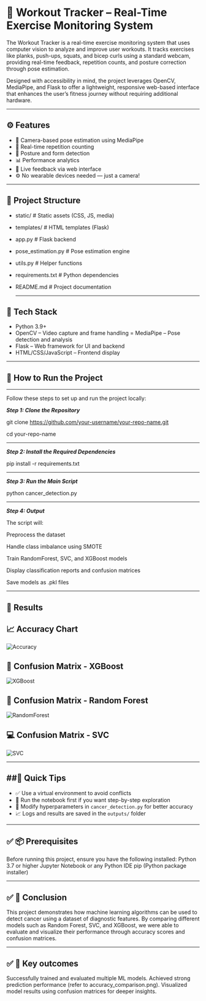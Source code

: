 # 💪 Workout Tracker – Real-Time Exercise Monitoring System

The Workout Tracker is a real-time exercise monitoring system that uses computer vision to analyze and improve user workouts. It tracks exercises like planks, push-ups, squats, and bicep curls using a standard webcam, providing real-time feedback, repetition counts, and posture correction through pose estimation.

Designed with accessibility in mind, the project leverages OpenCV, MediaPipe, and Flask to offer a lightweight, responsive web-based interface that enhances the user’s fitness journey without requiring additional hardware.

---

## ⚙️ Features

- 📸 Camera-based pose estimation using MediaPipe
- 🔁 Real-time repetition counting
- 🧍 Posture and form detection
- 📊 Performance analytics
- 💬 Live feedback via web interface
- ⚙️ No wearable devices needed — just a camera!

---

📁 Project Structure
-------------------
- static/                 # Static assets (CSS, JS, media)
- templates/              # HTML templates (Flask)
- app.py                  # Flask backend
- pose_estimation.py      # Pose estimation engine
- utils.py                # Helper functions
- requirements.txt        # Python dependencies
- README.md               # Project documentation

  ---


## 🧠 Tech Stack

- Python 3.9+
- OpenCV – Video capture and frame handling
= MediaPipe – Pose detection and analysis
- Flask – Web framework for UI and backend
- HTML/CSS/JavaScript – Frontend display
  
---

## 🚀 How to Run the Project

---

Follow these steps to set up and run the project locally:

***Step 1: Clone the Repository***

git clone https://github.com/your-username/your-repo-name.git

cd your-repo-name

---

***Step 2: Install the Required Dependencies***

pip install -r requirements.txt

---

***Step 3: Run the Main Script***

python cancer_detection.py

---

***Step 4: Output***

The script will:

Preprocess the dataset

Handle class imbalance using SMOTE

Train RandomForest, SVC, and XGBoost models

Display classification reports and confusion matrices

Save models as .pkl files

---

## 📌 Results

## 📈 Accuracy Chart
![Accuracy](images/accuracy_comparison.png)

## 🧪 Confusion Matrix - XGBoost
![XGBoost](images/confusion_matrix_xgboost.png)

## 🌲 Confusion Matrix - Random Forest
![RandomForest](images/confusion_matrix_randomforest.png)

## 💻 Confusion Matrix - SVC
![SVC](images/confusion_matrix_svc.png)

---

##🚀 Quick Tips
-------------
- ✅ Use a virtual environment to avoid conflicts
- 📌 Run the notebook first if you want step-by-step exploration
- 🧠 Modify hyperparameters in `cancer_detection.py` for better accuracy
- 📈 Logs and results are saved in the `outputs/` folder

---

## ✅ 📦 Prerequisites

Before running this project, ensure you have the following installed:
Python 3.7 or higher
Jupyter Notebook or any Python IDE
pip (Python package installer)

---

## ✅ 📌 Conclusion

This project demonstrates how machine learning algorithms can be used to detect cancer using a dataset of diagnostic features. By comparing different models such as Random Forest, SVC, and XGBoost, we were able to evaluate and visualize their performance through accuracy scores and confusion matrices.

---

## ✅ 📌 Key outcomes

Successfully trained and evaluated multiple ML models.
Achieved strong prediction performance (refer to accuracy_comparison.png).
Visualized model results using confusion matrices for deeper insights.
